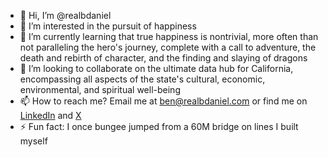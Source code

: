 - 👋 Hi, I’m @realbdaniel
- 👀 I’m interested in the pursuit of happiness
- 🌱 I’m currently learning that true happiness is nontrivial, more often than not paralleling the hero's journey, complete with a call to adventure, the death and rebirth of character, and the finding and slaying of dragons
- 💞️ I’m looking to collaborate on the ultimate data hub for California, encompassing all aspects of the state's cultural, economic, environmental, and spiritual well-being
- 📫 How to reach me? Email me at ben@realbdaniel.com or find me on <a href="https://linkedin.com/in/realbdaniel"> LinkedIn<a/> and <a href="https://twitter.com/realbdaniel">X<a/>
- ⚡ Fun fact: I once bungee jumped from a 60M bridge on lines I built myself

<!---
realbdaniel/realbdaniel is a ✨ special ✨ repository because its `README.md` (this file) appears on your GitHub profile.
You can click the Preview link to take a look at your changes.
--->
